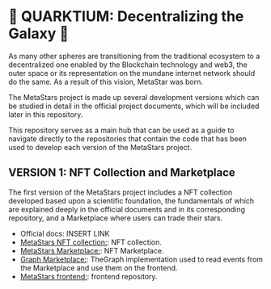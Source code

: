 # 🌟 QUARKTIUM: Decentralizing the Galaxy 🌟

As many other spheres are transitioning from the traditional ecosystem to a decentralized one enabled by the Blockchain technology and web3, the outer space or its representation on the mundane internet network should do the same. As a result of this vision, MetaStar was born.

The MetaStars project is made up several development versions which can be studied in detail in the official project documents, which will be included later in this repository.

This repository serves as a main hub that can be used as a guide to navigate directly to the repositories that contain the code that has been used to develop each version of the MetaStars project.

## VERSION 1: NFT Collection and Marketplace

The first version of the MetaStars project includes a NFT collection developed based upon a scientific foundation, the fundamentals of which are explained deeply in the official documents and in its corresponding repository, and a Marketplace where users can trade their stars.

- Official docs: INSERT LINK
- [MetaStars NFT collection:](https://github.com/devScrooge/metastars-nft-collection): NFT collection.
- [MetaStars Marketplace:](https://github.com/devScrooge/metastars-nft-marketplace): NFT Marketplace.
- [Graph Marketplace:](https://github.com/devScrooge/metastars-graph-marketplace): TheGraph implementation used to read events from the Marketplace and use them on the frontend.
- [MetaStars frontend:](https://github.com/devScrooge/metastars-frontend): frontend repository.
